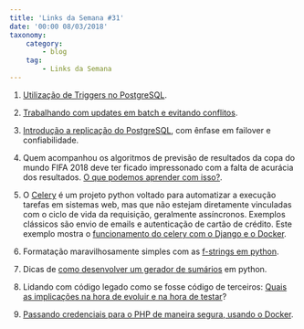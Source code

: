 ```yaml
---
title: 'Links da Semana #31'
date: '00:00 08/03/2018'
taxonomy:
    category:
        - blog
    tag:
        - Links da Semana
---
```


1. [Utilização de Triggers no PostgreSQL](https://severalnines.com/blog/postgresql-triggers-and-stored-function-basics).

1. [Trabalhando com updates em batch e evitando conflitos](https://tapoueh.org/blog/2018/07/batch-updates-and-concurrency/).

1. [Introdução a replicação do PostgreSQL](https://severalnines.com/blog/failover-postgresql-replication-101), com ênfase em failover e confiabilidade.

1. Quem acompanhou os algoritmos de previsão de resultados da copa do mundo FIFA 2018 deve ter ficado impressonado com a falta de acurácia dos resultados. [O que podemos aprender com isso?](https://www.kdnuggets.com/2018/07/worldcup-data-science-lessons.html).

1. O [Celery](http://www.celeryproject.org/) é um projeto python voltado para automatizar a execução tarefas em sistemas web, mas que não estejam diretamente vinculadas com o ciclo de vida da requisição, geralmente assíncronos. Exemplos clássicos são envio de emails e autenticação de cartão de crédito. Este exemplo mostra o [funcionamento do celery com o Django e o Docker](https://www.revsys.com/tidbits/celery-and-django-and-docker-oh-my/).

1. Formatação maravilhosamente simples com as [f-strings em python](https://cito.github.io/blog/f-strings/).

1. Dicas de [como desenvolver um gerador de sumários](https://towardsdatascience.com/write-a-simple-summarizer-in-python-e9ca6138a08e) em python.

1. Lidando com código legado como se fosse código de terceiros: [Quais as implicações na hora de evoluir e na hora de testar](https://robertbasic.com/blog/legacy-code-is-3rd-party-code/)?

1. [Passando credenciais para o PHP de maneira segura, usando o Docker](https://websec.io/2018/07/22/Docker-Secure-Credentials.html).
